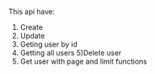 This api have:
1) Create 
2) Update
3) Geting user by id
4) Getting all users
5)Delete user
6) Get user with page and limit
functions
